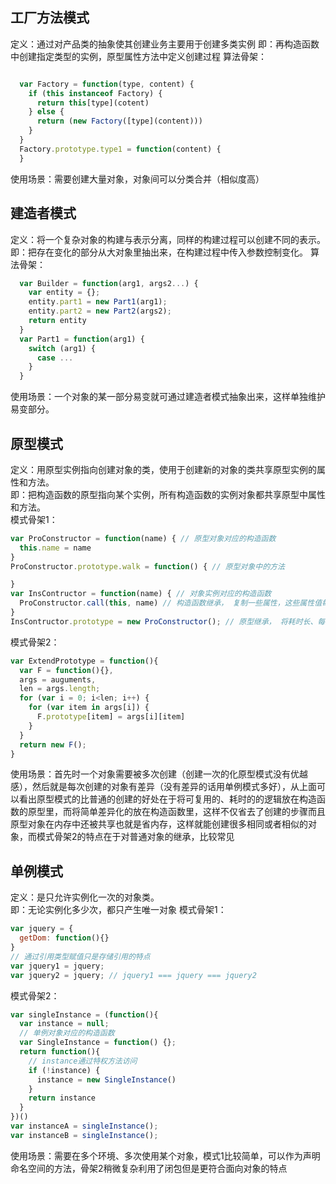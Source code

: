 ## 工厂方法模式
定义：通过对产品类的抽象使其创建业务主要用于创建多类实例
即：再构造函数中创建指定类型的实例，原型属性方法中定义创建过程
算法骨架：  
```javascript

  var Factory = function(type, content) {
    if (this instanceof Factory) {
      return this[type](cotent)
    } else {
      return (new Factory([type](content)))
    }
  }
  Factory.prototype.type1 = function(content) {
  }
```  
使用场景：需要创建大量对象，对象间可以分类合并（相似度高）

## 建造者模式
定义：将一个复杂对象的构建与表示分离，同样的构建过程可以创建不同的表示。  
即：把存在变化的部分从大对象里抽出来，在构建过程中传入参数控制变化。
算法骨架：  
```javascript
  var Builder = function(arg1, args2...) {
    var entity = {};
    entity.part1 = new Part1(arg1);
    entity.part2 = new Part2(args2);
    return entity
  }
  var Part1 = function(arg1) {
    switch (arg1) {
      case ...
    }
  }
```
使用场景：一个对象的某一部分易变就可通过建造者模式抽象出来，这样单独维护易变部分。
## 原型模式
定义：用原型实例指向创建对象的类，使用于创建新的对象的类共享原型实例的属性和方法。  
即：把构造函数的原型指向某个实例，所有构造函数的实例对象都共享原型中属性和方法。  
模式骨架1：  
```javascript
var ProConstructor = function(name) { // 原型对象对应的构造函数
  this.name = name
}
ProConstructor.prototype.walk = function() { // 原型对象中的方法

}
var InsContructor = function(name) { // 对象实例对应的构造函数
  ProConstructor.call(this, name) // 构造函数继承， 复制一些属性，这些属性值每个对象不一样
}
InsContructor.prototype = new ProConstructor(); // 原型继承， 将耗时长、每个对象都又这个值的属性和方法通过原型继承

```

模式骨架2：
  
```javascript
var ExtendPrototype = function(){
  var F = function(){},
  args = auguments,
  len = args.length;
  for (var i = 0; i<len; i++) {
    for (var item in args[i]) {
      F.prototype[item] = args[i][item]
    }
  }
  return new F();
}
```
使用场景：首先时一个对象需要被多次创建（创建一次的化原型模式没有优越感），然后就是每次创建的对象有差异（没有差异的话用单例模式多好），从上面可以看出原型模式的比普通的创建的好处在于将可复用的、耗时的的逻辑放在构造函数的原型里，而将简单差异化的放在构造函数里，这样不仅省去了创建的步骤而且原型对象在内存中还被共享也就是省内存，这样就能创建很多相同或者相似的对象，而模式骨架2的特点在于对普通对象的继承，比较常见
## 单例模式
定义：是只允许实例化一次的对象类。  
即：无论实例化多少次，都只产生唯一对象
模式骨架1：
```javascript
var jquery = {
  getDom: function(){}
}
// 通过引用类型赋值只是存储引用的特点
var jquery1 = jquery;
var jquery2 = jquery; // jquery1 === jquery === jquery2
```
模式骨架2：  
```javascript
var singleInstance = (function(){
  var instance = null;
  // 单例对象对应的构造函数
  var SingleInstance = function() {};
  return function(){
    // instance通过特权方法访问
    if (!instance) {
      instance = new SingleInstance()
    }
    return instance
  }
})()
var instanceA = singleInstance();
var instanceB = singleInstance();
```
使用场景：需要在多个环境、多次使用某个对象，模式1比较简单，可以作为声明命名空间的方法，骨架2稍微复杂利用了闭包但是更符合面向对象的特点